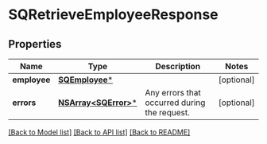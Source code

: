 # SQRetrieveEmployeeResponse

## Properties
Name | Type | Description | Notes
------------ | ------------- | ------------- | -------------
**employee** | [**SQEmployee***](SQEmployee.md) |  | [optional] 
**errors** | [**NSArray&lt;SQError&gt;***](SQError.md) | Any errors that occurred during the request. | [optional] 

[[Back to Model list]](../README.md#documentation-for-models) [[Back to API list]](../README.md#documentation-for-api-endpoints) [[Back to README]](../README.md)


